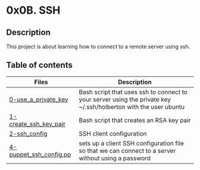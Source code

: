 # 0x0B. SSH

## Description
This project is about learning how to connect to a remote server using ssh.

## Table of contents
Files | Description
----- | -----------
[0-use_a_private_key](./0-use_a_private_key) | Bash script that uses ssh to connect to your server using the private key ~/.ssh/holberton with the user ubuntu
[1-create_ssh_key_pair](./1-create_ssh_key_pair) | Bash script that creates an RSA key pair
[2-ssh_config](./2-ssh_config) | SSH client configuration
[4-puppet_ssh_config.pp](./4-puppet_ssh_config.pp) | sets up a client SSH configuration file so that we can connect to a server without using a password


